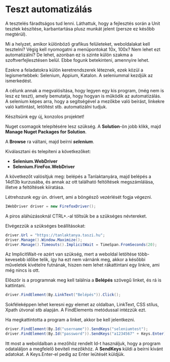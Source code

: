 # Teszt automatizálás

A tesztelés fáradtságos tud lenni. Láthattuk, hogy a fejlesztés során a Unit tesztek készítése, karbantartása plusz munkát jelent (persze ez később megtérül).

Mi a helyzet, amikor különböző grafikus felületeket, weboldalakat kell tesztelni? Végig kell nyomogatni a menüpontokat 10x, 100x? Nem lehet ezt automatizálni? De lehet, azonban ez is szinte külön szakma a szoftverfejlesztésen belül. Ebbe fogunk betekinteni, amennyire lehet. 

Ezekre a feladatokra külön keretrendszerek léteznek, ezek közül a legismertebbek: Selenium, Appium, Katalon. A seleniummal kezdjük az ismerkedést. 

A célunk annak a megvalósítása, hogy legyen egy kis program, (még nem is lesz ez teszt), amely bemutatja, hogy hogyan is működik az automatizálás. A selenium képes arra, hogy a segítségével a mezőkbe való beírást, linkekre való kattintást, letöltést stb. automatizálni tudjuk.


Készítsünk egy új, konzolos projektet!

Nuget csomagok telepítésére lesz szükség. A **Solution**-ön jobb klikk, majd **Manage Nuget Packages for Solution**.

A **Browse** ra váltani, majd beírni ***selenium***.

Kiválasztani és telepíteni a következőket:
  - **Selenium.WebDriver**
  - **Selenium.FireFox.WebDriver** 
  
A következőt valósítjuk meg: belépés a Tanlaktanyára, majd belépés a 14d13b kurzusába, és annak az ott található feltöltések megszámlálása, illetve a feltöltések kiíratása.

Létrehozunk egy ún. drivert, ami a böngésző vezérlését fogja végezni. 
```C#
IWebDriver driver = new FirefoxDriver();
```
A piros aláhúzásoknál CTRL+.-al töltsük be a szükséges névtereket.

Elvégezzük a szükséges beállításokat:
```C#
driver.Url = "https://tanlaktanya.taszi.hu";
driver.Manage().Window.Maximize();
driver.Manage().Timeouts().ImplicitWait = TimeSpan.FromSeconds(20);
```
Az ImplicitWait-re azért van szükség, mert a weboldal letöltése több-kevesebb időbe telik, így ha ezt nem várnánk meg, akkor a későbbi műveletek kivételre futnának, hiszen nem lehet rákattintani egy linkre, ami még nincs is ott.

Először is a programnak meg kell találnia a **Belépés** szövegű linket, és rá is kattintani.

```C#
driver.FindElement(By.LinkText("Belépés")).Click();
```
Sokféleképpen lehet keresni egy elemet az oldalban, LinkText, CSS stílus, Xpath útvonal stb alapján. A FindElements metódussal intézzük ezt.

Ha megkattintotta a program a linket, akkor be kell jelentkezni.

```C#
driver.FindElement(By.Id("username")).SendKeys("seleniumtest");
driver.FindElement(By.Id("password")).SendKeys("a1234567" + Keys.Enter);
```
Itt most a weboldalban a mezőhöz rendelt Id-t használjuk, hogy a program odataláljon a megfelelő beviteli mezőkhöz. A **SendKeys** küldi a beírni kívánt adatokat. A Keys.Enter-el pedig az Enter leütését küldjük.


